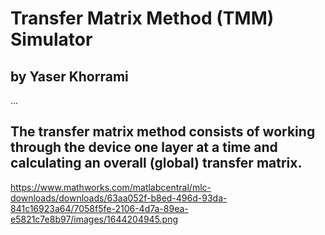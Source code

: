 # Transfer Matrix Method (TMM) Simulator
## by Yaser Khorrami
...
## The transfer matrix method consists of working through the device one layer at a time and calculating an overall (global) transfer matrix.

https://www.mathworks.com/matlabcentral/mlc-downloads/downloads/63aa052f-b8ed-496d-93da-841c16923a64/7058f5fe-2106-4d7a-89ea-e5821c7e8b97/images/1644204945.png
